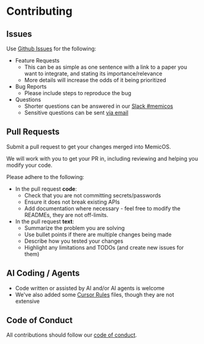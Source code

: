 # Contributing

## Issues

Use [Github Issues](https://github.com/hijohnnylin/memicos/issues) for the following:

- Feature Requests
  - This can be as simple as one sentence with a link to a paper you want to integrate, and stating its importance/relevance
  - More details will increase the odds of it being prioritized
- Bug Reports
  - Please include steps to reproduce the bug
- Questions
  - Shorter questions can be answered in our [Slack #memicos](https://join.slack.com/t/opensourcemechanistic/shared_invite/zt-2o756ku1c-_yKBeUQMVfS_p_qcK6QLeA)
  - Sensitive questions can be sent [via email](mailto:johnny@memicos.org)

## Pull Requests

Submit a pull request to get your changes merged into MemicOS.

We will work with you to get your PR in, including reviewing and helping you modify your code.

Please adhere to the following:

- In the pull request **code**:
  - Check that you are not committing secrets/passwords
  - Ensure it does not break existing APIs
  - Add documentation where necessary - feel free to modify the READMEs, they are not off-limits.
- In the pull request **text**:
  - Summarize the problem you are solving
  - Use bullet points if there are multiple changes being made
  - Describe how you tested your changes
  - Highlight any limitations and TODOs (and create new issues for them)

## AI Coding / Agents

- Code written or assisted by AI and/or AI agents is welcome
- We've also added some [Cursor Rules](https://docs.cursor.com/context/rules-for-ai) files, though they are not extensive

## Code of Conduct

All contributions should follow our [code of conduct](CODE_OF_CONDUCT.md).
